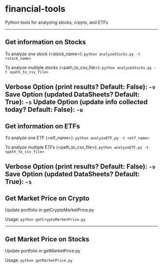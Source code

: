 # financial-tools
Python tools for analyzing stocks, crpyto, and ETFs

------------------------------------------------------------
## Get information on Stocks

To analyze one stock (<stock_name>):
  ```python analyzeStocks.py -t <stock_name>```

To analyze multiple stocks (<path_to_csv_file>):
  ```python analyzeStocks.py -t <path_to_csv_file>```

Verbose Option (print results? Default: False): ```-v```
Save Option (updated DataSheets? Default: True): ```-s``` 
Update Option (update info collected today? Default: False): ```-u```
-------------------------------------------------------------
## Get information on ETFs

To analyze one ETF (<etf_name>):
  ```python analyzeETF.py -t <etf_name>```

To analyze multiple ETFs (<path_to_csv_file>):
  ```python analyzeETF.py -t <path_to_csv_file>```

Verbose Option (print results? Default: False): ```-v```
Save Option (updated DataSheets? Default: True): ```-s``` 
-------------------------------------------------------------
## Get Market Price on Crypto

Update portfolio in getCryptoMarketPrice.py

Usage: ```python getCryptoMarketPrice.py```

-------------------------------------------------------------
## Get Market Price on Stocks

Update portfolio in getMarketPrice.py

Usage: ```python getMarketPrice.py```
